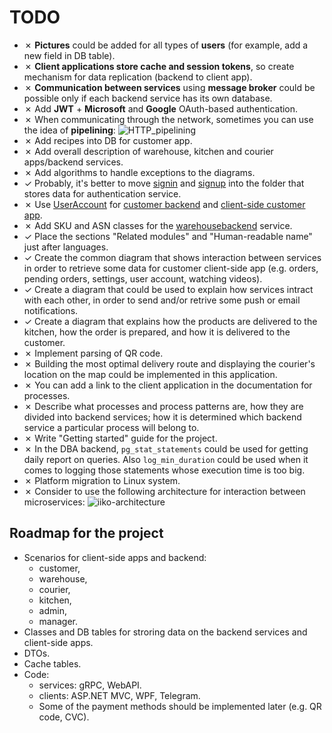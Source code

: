 # TODO 

- &cross; **Pictures** could be added for all types of **users** (for example, add a new field in DB table).
- &cross; **Client applications store cache and session tokens**, so create mechanism for data replication (backend to client app).
- &cross; **Communication between services** using **message broker** could be possible only if each backend service has its own database.
- &cross; Add **JWT** + **Microsoft** and **Google** OAuth-based authentication.
- &cross; When communicating through the network, sometimes you can use the idea of **pipelining**:
![HTTP_pipelining](https://upload.wikimedia.org/wikipedia/commons/thumb/1/19/HTTP_pipelining2.svg/1200px-HTTP_pipelining2.svg.png)
- &cross; Add recipes into DB for customer app.
- &cross; Add overall description of warehouse, kitchen and courier apps/backend services.
- &cross; Add algorithms to handle exceptions to the diagrams.
- &check; Probably, it's better to move [signin](processes/auth/signin.md) and [signup](processes/customer/signup.md) into the folder that stores data for authentication service.
- &cross; Use [UserAccount](https://github.com/alexeysp11/workflow-lib/blob/main/src/Models/Business/InformationSystem/UserAccount.cs) for [customer backend](backend/customerbackend.md) and [client-side customer app](frontend/customerclient.md).
- &cross; Add SKU and ASN classes for the [warehousebackend](backend/warehousebackend.md) service.
- &check; Place the sections "Related modules" and "Human-readable name" just after languages.
- &check; Create the common diagram that shows interaction between services in order to retrieve some data for customer client-side app (e.g. orders, pending orders, settings, user account, watching videos).
- &check; Create a diagram that could be used to explain how services intract with each other, in order to send and/or retrive some push or email notifications.
- &check; Create a diagram that explains how the products are delivered to the kitchen, how the order is prepared, and how it is delivered to the customer.
- &cross; Implement parsing of QR code.
- &cross; Building the most optimal delivery route and displaying the courier's location on the map could be implemented in this application.
- &cross; You can add a link to the client application in the documentation for processes.
- &cross; Describe what processes and process patterns are, how they are divided into backend services; how it is determined which backend service a particular process will belong to.
- &cross; Write "Getting started" guide for the project.
- &cross; In the DBA backend, `pg_stat_statements` could be used for getting daily report on queries. Also `log_min_duration` could be used when it comes to logging those statements whose execution time is too big.
- &cross; Platform migration to Linux system.
- &cross; Consider to use the following architecture for interaction between microservices:
![iiko-architecture](https://habrastorage.org/webt/qh/bu/qt/qhbuqtdm4-uylhriivfq3vwpfyq.png)

## Roadmap for the project 

- Scenarios for client-side apps and backend:
    - customer,
    - warehouse,
    - courier,
    - kitchen,
    - admin,
    - manager.
- Classes and DB tables for stroring data on the backend services and client-side apps.
- DTOs.
- Cache tables.
- Code: 
    - services: gRPC, WebAPI.
    - clients: ASP.NET MVC, WPF, Telegram.
    - Some of the payment methods should be implemented later (e.g. QR code, CVC).
